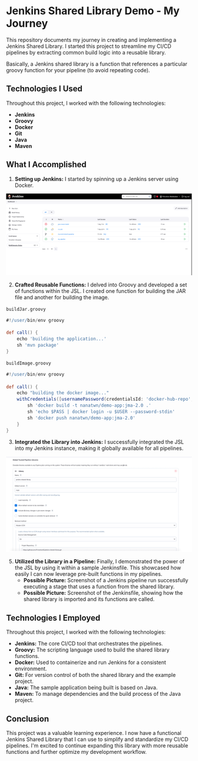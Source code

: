 # Jenkins Shared Library Demo - My Journey

This repository documents my journey in creating and implementing a Jenkins Shared Library. I started this project to streamline my CI/CD pipelines by extracting common build logic into a reusable library.

Basically, a Jenkins shared library is a function that references a particular groovy function for your pipeline (to avoid repeating code).

## Technologies I Used

Throughout this project, I worked with the following technologies:

*   **Jenkins** 
*   **Groovy**
*   **Docker**
*   **Git**
*   **Java**
*   **Maven**

## What I Accomplished

1. **Setting up Jenkins:** I started by spinning up a Jenkins server using Docker. 

![Jenkins](https://github.com/Princeton45/jenkins-shared-library/blob/main/images/new-jenkins.png)

2. **Crafted Reusable Functions:**  I delved into Groovy and developed a set of functions within the JSL. I created one function for building the JAR file and another for building the image.

`buildJar.groovy`
```groovy
#!/user/bin/env groovy

def call() {
    echo 'building the application...'
    sh 'mvn package'
}
```
`buildImage.groovy`
```groovy
#!/user/bin/env groovy

def call() {
    echo "building the docker image..."
    withCredentials([usernamePassword(credentialsId: 'docker-hub-repo', passwordVariable: 'PASS', usernameVariable: 'USER')]) {
        sh 'docker build -t nanatwn/demo-app:jma-2.0 .'
        sh 'echo $PASS | docker login -u $USER --password-stdin'
        sh 'docker push nanatwn/demo-app:jma-2.0'
    }
}
```

3. **Integrated the Library into Jenkins:** I successfully integrated the JSL into my Jenkins instance, making it globally available for all pipelines.

![lib-global](https://github.com/Princeton45/jenkins-shared-library/blob/main/images/lib-global.png)

5. **Utilized the Library in a Pipeline:** Finally, I demonstrated the power of the JSL by using it within a sample Jenkinsfile. This showcased how easily I can now leverage pre-built functions in my pipelines.
    *   **Possible Picture:** Screenshot of a Jenkins pipeline run successfully executing a stage that uses a function from the shared library.
    *   **Possible Picture:** Screenshot of the Jenkinsfile, showing how the shared library is imported and its functions are called.

## Technologies I Employed

Throughout this project, I worked with the following technologies:

*   **Jenkins:**  The core CI/CD tool that orchestrates the pipelines.
*   **Groovy:** The scripting language used to build the shared library functions.
*   **Docker:** Used to containerize and run Jenkins for a consistent environment.
*   **Git:** For version control of both the shared library and the example project.
*   **Java:** The sample application being built is based on Java.
*   **Maven:** To manage dependencies and the build process of the Java project.

## Conclusion

This project was a valuable learning experience. I now have a functional Jenkins Shared Library that I can use to simplify and standardize my CI/CD pipelines. I'm excited to continue expanding this library with more reusable functions and further optimize my development workflow.